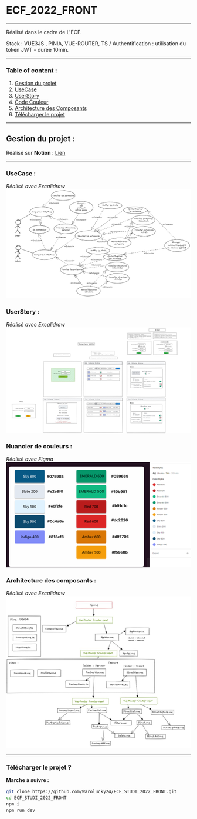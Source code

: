 # ECF_2022_FRONT

___
Réalisé dans le cadre de L'ECF.

Stack : VUE3JS , PINIA, VUE-ROUTER, TS /
Authentification : utilisation du token JWT - durée 10min.

___

### Table of content :


1. [Gestion du projet](#gestion-du-projet-)
2. [UseCase](#usecase-)
3. [UserStory](#userstory-)
4. [Code Couleur](#code-couleur-)
5. [Architecture des Composants](#architecture-des-composants-)
6. [Télécharger le projet](#tlcharger-le-projet-)

___
## Gestion du projet :
Réalisé sur **Notion** : [Lien](https://mathieu24dev.notion.site/ECF_DECEMBER_2022-780e5716ca9e43c6bca8340fc0dfb2cb)
___


### UseCase : 
*Réalisé avec Excalidraw*
<img src="./imgREADME/Capture.jpg">

### UserStory : 
*Réalisé avec Excalidraw*
<img src="./imgREADME/userStory.JPG">


### Nuancier de couleurs :
*Réalisé avec Figma*
<img src="./imgREADME/color.png">

### Architecture des composants :
*Réalisé avec Excalidraw*
<img src="./imgREADME/schemaComposantJPG.JPG">


___

### Télécharger le projet ? 

__Marche à suivre :__

```bash
git clone https://github.com/Warolucky24/ECF_STUDI_2022_FRONT.git
cd ECF_STUDI_2022_FRONT
npm i
npm run dev
```
